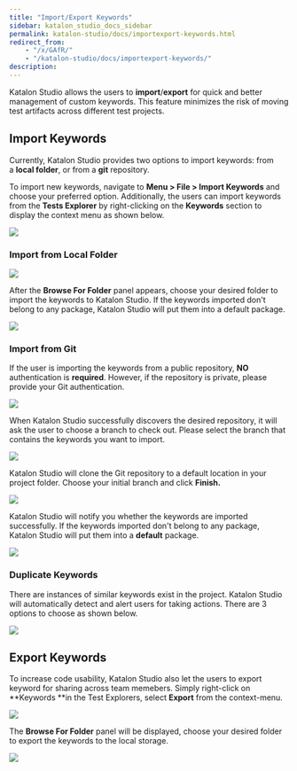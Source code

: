 ```yaml
---
title: "Import/Export Keywords" 
sidebar: katalon_studio_docs_sidebar
permalink: katalon-studio/docs/importexport-keywords.html 
redirect_from:
    - "/x/GAfR/"
    - "/katalon-studio/docs/importexport-keywords/"
description: 
---
```

Katalon Studio allows the users to **import**/**export** for quick and better management of custom keywords. This feature minimizes the risk of moving test artifacts across different test projects. 

Import Keywords
---------------

Currently, Katalon Studio provides two options to import keywords: from a **local folder**, or from a **git** repository.

To import new keywords, navigate to **Menu > File > Import Keywords** and choose your preferred option. Additionally, the users can import keywords from the **Tests Explorer** by right-clicking on the **Keywords** section to display the context menu as shown below.

![](../../images/katalon-studio/docs/importexport-keywords/image2018-6-21-113A383A45.png)

### Import from Local Folder

![](../../images/katalon-studio/docs/importexport-keywords/image2018-6-21-113A403A43.png)

After the **Browse For Folder** panel appears, choose your desired folder to import the keywords to Katalon Studio. If the keywords imported don't belong to any package, Katalon Studio will put them into a default package.

![](../../images/katalon-studio/docs/importexport-keywords/image2018-6-21-113A533A24.png)

### Import from Git 

If the user is importing the keywords from a public repository, **NO** authentication is **required**. However, if the repository is private, please provide your Git authentication. 

![](../../images/katalon-studio/docs/importexport-keywords/image2018-6-25-163A33A24.png)

When Katalon Studio successfully discovers the desired repository, it will ask the user to choose a branch to check out. Please select the branch that contains the keywords you want to import. 

![](../../images/katalon-studio/docs/importexport-keywords/image2018-6-25-163A23A27.png)

Katalon Studio will clone the Git repository to a default location in your project folder. Choose your initial branch and click **Finish.**

![](../../images/katalon-studio/docs/importexport-keywords/image2018-6-21-113A453A26.png)

Katalon Studio will notify you whether the keywords are imported successfully. If the keywords imported don't belong to any package, Katalon Studio will put them into a **default** package.

![](../../images/katalon-studio/docs/importexport-keywords/image2018-6-21-113A533A24.png)

### Duplicate Keywords

There are instances of similar keywords exist in the project. Katalon Studio will automatically detect and alert users for taking actions. There are 3 options to choose as shown below.

![](../../images/katalon-studio/docs/importexport-keywords/image2018-6-21-113A463A12.png)

Export Keywords
---------------

To increase code usability, Katalon Studio also let the users to export keyword for sharing across team memebers. Simply right-click on **Keywords **in the Test Explorers, select **Export** from the context-menu. 

![](../../images/katalon-studio/docs/importexport-keywords/image2018-6-21-113A463A43.png)

The **Browse For Folder** panel will be displayed, choose your desired folder to export the keywords to the local storage.

![](../../images/katalon-studio/docs/importexport-keywords/image2018-6-21-113A483A40.png)